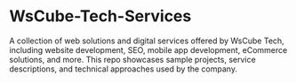 # WsCube-Tech-Services
A collection of web solutions and digital services offered by WsCube Tech, including website development, SEO, mobile app development, eCommerce solutions, and more. This repo showcases sample projects, service descriptions, and technical approaches used by the company.
